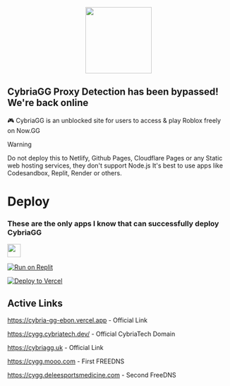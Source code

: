 <p align="center">
<kbd>
<img width="150px" src="/public/cygg-logo-invert.png">
</kbd>
</p>

## CybriaGG Proxy Detection has been bypassed! We're back online

🎮 CybriaGG is an unblocked site for users to access & play Roblox freely on Now.GG

> [!WARNING]
> Do not deploy this to Netlify, Github Pages, Cloudflare Pages or any Static web hosting services, they don't support Node.js
> It's best to use apps like Codesandbox, Replit, Render or others.

# Deploy

### These are the only apps I know that can successfully deploy CybriaGG

<a href="https://render.com/deploy?repo=https://github.com/CybriaTech/CybriaGG"><img height="30px" src="https://img.shields.io/badge/render-4f65f1.svg?style=for-the-badge&logo=render&logoColor=46e3b7"><img></a>

[![Run on Replit](https://binbashbanana.github.io/deploy-buttons/buttons/remade/replit.svg)](https://replit.com/github/CybriaTech/CybriaGG)

[![Deploy to Vercel](https://vercel.com/button)](https://vercel.com/new/clone?repository-url=https%3A%2F%2Fgithub.com%2FCybriaTech%2FCybriaGG)

## Active Links

https://cybria-gg-ebon.vercel.app - Official Link

https://cygg.cybriatech.dev/ - Official CybriaTech Domain

https://cybriagg.uk - Official Link

https://cygg.mooo.com - First FREEDNS

https://cygg.deleesportsmedicine.com - Second FreeDNS
